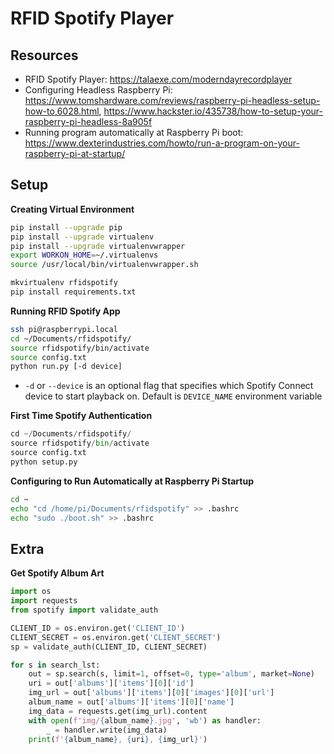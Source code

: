 
# RFID Spotify Player

## Resources
- RFID Spotify Player: https://talaexe.com/moderndayrecordplayer
- Configuring Headless Raspberry Pi: https://www.tomshardware.com/reviews/raspberry-pi-headless-setup-how-to,6028.html,  https://www.hackster.io/435738/how-to-setup-your-raspberry-pi-headless-8a905f
- Running program automatically at Raspberry Pi boot: https://www.dexterindustries.com/howto/run-a-program-on-your-raspberry-pi-at-startup/

## Setup

**Creating Virtual Environment**
```bash
pip install --upgrade pip
pip install --upgrade virtualenv
pip install --upgrade virtualenvwrapper
export WORKON_HOME=~/.virtualenvs
source /usr/local/bin/virtualenvwrapper.sh

mkvirtualenv rfidspotify
pip install requirements.txt
```

**Running RFID Spotify App**
```bash
ssh pi@raspberrypi.local
cd ~/Documents/rfidspotify/
source rfidspotify/bin/activate
source config.txt
python run.py [-d device]
```
- `-d` or `--device` is an optional flag that specifies which Spotify Connect device to start playback on. Default is `DEVICE_NAME` environment variable

**First Time Spotify Authentication**
```python
cd ~/Documents/rfidspotify/
source rfidspotify/bin/activate
source config.txt
python setup.py
```

**Configuring to Run Automatically at Raspberry Pi Startup**
```bash
cd ~
echo "cd /home/pi/Documents/rfidspotify" >> .bashrc
echo "sudo ./boot.sh" >> .bashrc
```

## Extra
**Get Spotify Album Art**
```python
import os
import requests
from spotify import validate_auth

CLIENT_ID = os.environ.get('CLIENT_ID')
CLIENT_SECRET = os.environ.get('CLIENT_SECRET')
sp = validate_auth(CLIENT_ID, CLIENT_SECRET)

for s in search_lst:
    out = sp.search(s, limit=1, offset=0, type='album', market=None)
    uri = out['albums']['items'][0]['id']
    img_url = out['albums']['items'][0]['images'][0]['url']
    album_name = out['albums']['items'][0]['name']
    img_data = requests.get(img_url).content
    with open(f'img/{album_name}.jpg', 'wb') as handler:
        _ = handler.write(img_data)
    print(f'{album_name}, {uri}, {img_url}')
```